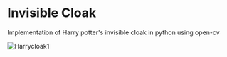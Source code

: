 # Invisible Cloak
Implementation of Harry potter's invisible cloak in python using open-cv

![Harrycloak1](https://user-images.githubusercontent.com/79825300/136686907-49343939-a31a-438b-8039-3b0be85e31fb.PNG)



